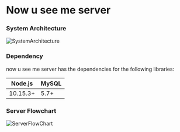 # Now u see me server

### System Architecture

![SystemArchitecture](/Users/gihyunkim/Documents/Univ/now_u_see_me/now_u_see_me_ubuntu/now_u_see_me_server/resource/SystemArchitecture.png)



### Dependency

now u see me server has the dependencies for the following libraries:

| Node.js  | MySQL |
| -------- | ----- |
| 10.15.3+ | 5.7+  |



### Server Flowchart

![ServerFlowChart](/Users/gihyunkim/Documents/Univ/now_u_see_me/now_u_see_me_ubuntu/now_u_see_me_server/resource/ServerFlowChart.png)

